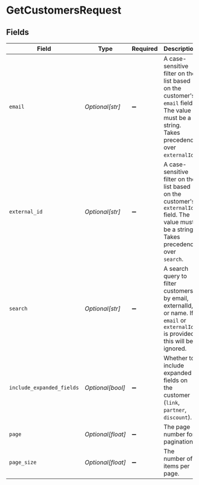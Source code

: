 # GetCustomersRequest


## Fields

| Field                                                                                                                                       | Type                                                                                                                                        | Required                                                                                                                                    | Description                                                                                                                                 | Example                                                                                                                                     |
| ------------------------------------------------------------------------------------------------------------------------------------------- | ------------------------------------------------------------------------------------------------------------------------------------------- | ------------------------------------------------------------------------------------------------------------------------------------------- | ------------------------------------------------------------------------------------------------------------------------------------------- | ------------------------------------------------------------------------------------------------------------------------------------------- |
| `email`                                                                                                                                     | *Optional[str]*                                                                                                                             | :heavy_minus_sign:                                                                                                                          | A case-sensitive filter on the list based on the customer's `email` field. The value must be a string. Takes precedence over `externalId`.  |                                                                                                                                             |
| `external_id`                                                                                                                               | *Optional[str]*                                                                                                                             | :heavy_minus_sign:                                                                                                                          | A case-sensitive filter on the list based on the customer's `externalId` field. The value must be a string. Takes precedence over `search`. |                                                                                                                                             |
| `search`                                                                                                                                    | *Optional[str]*                                                                                                                             | :heavy_minus_sign:                                                                                                                          | A search query to filter customers by email, externalId, or name. If `email` or `externalId` is provided, this will be ignored.             |                                                                                                                                             |
| `include_expanded_fields`                                                                                                                   | *Optional[bool]*                                                                                                                            | :heavy_minus_sign:                                                                                                                          | Whether to include expanded fields on the customer (`link`, `partner`, `discount`).                                                         |                                                                                                                                             |
| `page`                                                                                                                                      | *Optional[float]*                                                                                                                           | :heavy_minus_sign:                                                                                                                          | The page number for pagination.                                                                                                             | 1                                                                                                                                           |
| `page_size`                                                                                                                                 | *Optional[float]*                                                                                                                           | :heavy_minus_sign:                                                                                                                          | The number of items per page.                                                                                                               | 50                                                                                                                                          |